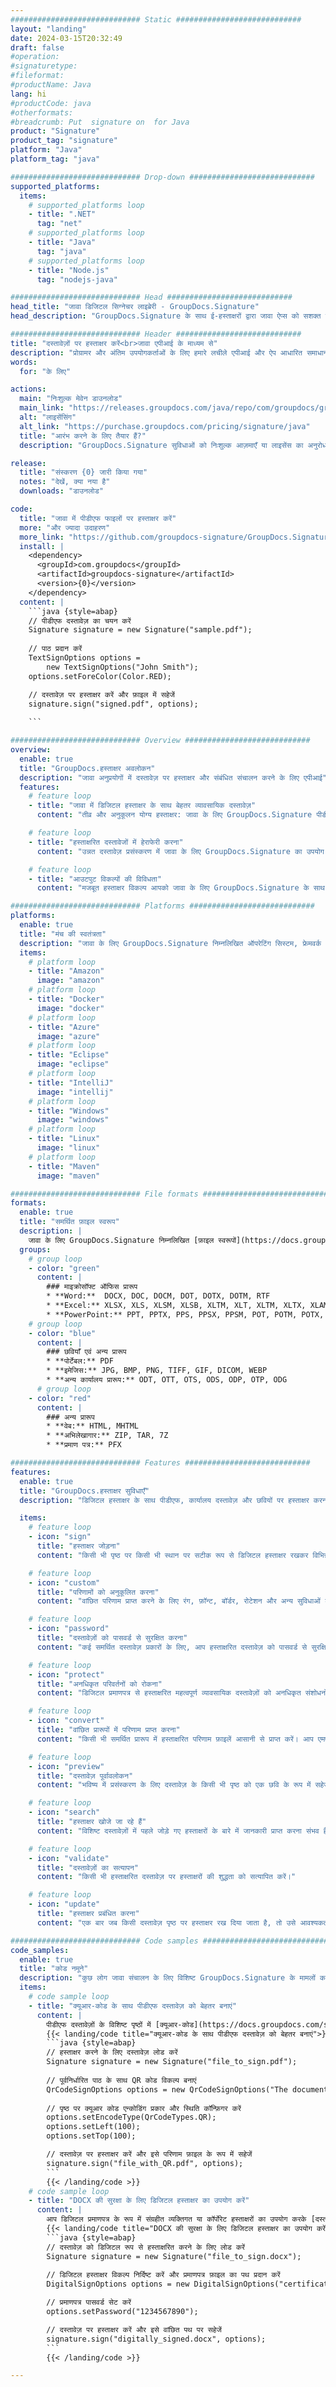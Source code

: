 ```yaml
---
############################# Static ############################
layout: "landing"
date: 2024-03-15T20:32:49
draft: false
#operation: 
#signaturetype: 
#fileformat: 
#productName: Java
lang: hi
#productCode: java
#otherformats: 
#breadcrumb: Put  signature on  for Java
product: "Signature"
product_tag: "signature"
platform: "Java"
platform_tag: "java"

############################# Drop-down ############################
supported_platforms:
  items:
    # supported_platforms loop
    - title: ".NET"
      tag: "net"
    # supported_platforms loop
    - title: "Java"
      tag: "java"
    # supported_platforms loop
    - title: "Node.js"
      tag: "nodejs-java"

############################# Head ############################
head_title: "जावा डिजिटल सिग्नेचर लाइब्रेरी - GroupDocs.Signature"
head_description: "GroupDocs.Signature के साथ ई-हस्ताक्षरों द्वारा जावा ऐप्स को सशक्त बनाएं। व्यावसायिक दस्तावेज़ों पर शीघ्रता और सहजता से हस्ताक्षर करें।"

############################# Header ############################
title: "दस्तावेज़ों पर हस्ताक्षर करें<br>जावा एपीआई के माध्यम से"
description: "प्रोग्रामर और अंतिम उपयोगकर्ताओं के लिए हमारे लचीले एपीआई और ऐप आधारित समाधानों का उपयोग करके किसी भी प्लेटफ़ॉर्म पर डिजिटल दस्तावेज़ों और छवियों पर हस्ताक्षर करें।"
words:
  for: "के लिए"

actions:
  main: "निःशुल्क मेवेन डाउनलोड"
  main_link: "https://releases.groupdocs.com/java/repo/com/groupdocs/groupdocs-signature/"
  alt: "लाइसेंसिंग"
  alt_link: "https://purchase.groupdocs.com/pricing/signature/java"
  title: "आरंभ करने के लिए तैयार हैं?"
  description: "GroupDocs.Signature सुविधाओं को निःशुल्क आज़माएँ या लाइसेंस का अनुरोध करें"

release:
  title: "संस्करण {0} जारी किया गया"
  notes: "देखें, क्या नया है"
  downloads: "डाउनलोड"

code:
  title: "जावा में पीडीएफ फाइलों पर हस्ताक्षर करें"
  more: "और ज्यादा उदाहरण"
  more_link: "https://github.com/groupdocs-signature/GroupDocs.Signature-for-Java"
  install: |
    <dependency>
      <groupId>com.groupdocs</groupId>
      <artifactId>groupdocs-signature</artifactId>
      <version>{0}</version>
    </dependency>
  content: |
    ```java {style=abap}  
    // पीडीएफ दस्तावेज़ का चयन करें
    Signature signature = new Signature("sample.pdf");
    
    // पाठ प्रदान करें
    TextSignOptions options = 
        new TextSignOptions("John Smith");
    options.setForeColor(Color.RED);

    // दस्तावेज़ पर हस्ताक्षर करें और फ़ाइल में सहेजें
    signature.sign("signed.pdf", options);
    
    ```

############################# Overview ############################
overview:
  enable: true
  title: "GroupDocs.हस्ताक्षर अवलोकन"
  description: "जावा अनुप्रयोगों में दस्तावेज़ पर हस्ताक्षर और संबंधित संचालन करने के लिए एपीआई"
  features:
    # feature loop
    - title: "जावा में डिजिटल हस्ताक्षर के साथ बेहतर व्यावसायिक दस्तावेज़"
      content: "तीव्र और अनुकूलन योग्य हस्ताक्षर: जावा के लिए GroupDocs.Signature पीडीएफ, छवियों और कार्यालय दस्तावेजों के लिए डिजिटल हस्ताक्षर विकल्पों की एक विस्तृत श्रृंखला प्रदान करता है। आप टेक्स्ट, बारकोड, क्यूआर-कोड, डिजिटल प्रमाणपत्र, चित्र या छिपे हुए मेटाडेटा का उपयोग कर सकते हैं। दस्तावेज़ प्रसंस्करण तेज़ और कुशल है।"

    # feature loop
    - title: "हस्ताक्षरित दस्तावेजों में हेराफेरी करना"
      content: "उन्नत दस्तावेज़ प्रसंस्करण में जावा के लिए GroupDocs.Signature का उपयोग करके हस्ताक्षरित दस्तावेज़ों पर शक्तिशाली संचालन शामिल है। आप विभिन्न उपयोगी मानदंडों का उपयोग करके व्यावसायिक दस्तावेज़ों में जोड़े गए हस्ताक्षरों को खोज और सत्यापित कर सकते हैं। इसके अतिरिक्त, आप दस्तावेज़ के बारे में विस्तृत जानकारी प्राप्त कर सकते हैं या उसके पृष्ठों की पूर्वावलोकन छवियां प्राप्त कर सकते हैं।"

    # feature loop
    - title: "आउटपुट विकल्पों की विविधता"
      content: "मजबूत हस्ताक्षर विकल्प आपको जावा के लिए GroupDocs.Signature के साथ हस्ताक्षरित दस्तावेजों के लिए आउटपुट को अनुकूलित करने की अनुमति देते हैं। आप किसी भी दस्तावेज़ पृष्ठ पर किसी भी हस्ताक्षर को सटीक रूप से रख सकते हैं और उसके स्वरूप को विभिन्न तरीकों से कॉन्फ़िगर कर सकते हैं। जावा एपीआई कई समर्थित प्रारूपों में हस्ताक्षरित व्यावसायिक दस्तावेजों को सहेजने का समर्थन करता है और उन्हें पासवर्ड से सुरक्षित करने के विकल्प प्रदान करता है।"

############################# Platforms ############################
platforms:
  enable: true
  title: "मंच की स्वतंत्रता"
  description: "जावा के लिए GroupDocs.Signature निम्नलिखित ऑपरेटिंग सिस्टम, फ्रेमवर्क और पैकेज प्रबंधकों का समर्थन करता है"
  items:
    # platform loop
    - title: "Amazon"
      image: "amazon"
    # platform loop
    - title: "Docker"
      image: "docker"
    # platform loop
    - title: "Azure"
      image: "azure"
    # platform loop
    - title: "Eclipse"
      image: "eclipse"
    # platform loop
    - title: "IntelliJ"
      image: "intellij"
    # platform loop
    - title: "Windows"
      image: "windows"
    # platform loop
    - title: "Linux"
      image: "linux"
    # platform loop
    - title: "Maven"
      image: "maven"

############################# File formats ############################
formats:
  enable: true
  title: "समर्थित फ़ाइल स्वरूप"
  description: |
    जावा के लिए GroupDocs.Signature निम्नलिखित [फ़ाइल स्वरूपों](https://docs.groupdocs.com/signature/java/supported-document-formats/) के साथ संचालन का समर्थन करता है।
  groups:
    # group loop
    - color: "green"
      content: |
        ### माइक्रोसॉफ्ट ऑफिस प्रारूप
        * **Word:**  DOCX, DOC, DOCM, DOT, DOTX, DOTM, RTF
        * **Excel:** XLSX, XLS, XLSM, XLSB, XLTM, XLT, XLTM, XLTX, XLAM, SXC, SpreadsheetML
        * **PowerPoint:** PPT, PPTX, PPS, PPSX, PPSM, POT, POTM, POTX, PPTM
    # group loop
    - color: "blue"
      content: |
        ### छवियाँ एवं अन्य प्रारूप
        * **पोर्टेबल:** PDF
        * **इमेजिस:** JPG, BMP, PNG, TIFF, GIF, DICOM, WEBP
        * **अन्य कार्यालय प्रारूप:** ODT, OTT, OTS, ODS, ODP, OTP, ODG
      # group loop
    - color: "red"
      content: |
        ### अन्य प्रारूप
        * **वेब:** HTML, MHTML
        * **अभिलेखागार:** ZIP, TAR, 7Z
        * **प्रमाण पत्र:** PFX

############################# Features ############################
features:
  enable: true
  title: "GroupDocs.हस्ताक्षर सुविधाएँ"
  description: "डिजिटल हस्ताक्षर के साथ पीडीएफ, कार्यालय दस्तावेज़ और छवियों पर हस्ताक्षर करना"

  items:
    # feature loop
    - icon: "sign"
      title: "हस्ताक्षर जोड़ना"
      content: "किसी भी पृष्ठ पर किसी भी स्थान पर सटीक रूप से डिजिटल हस्ताक्षर रखकर विभिन्न समर्थित हस्ताक्षर प्रकारों का उपयोग करके एक दस्तावेज़ पर हस्ताक्षर करें।"

    # feature loop
    - icon: "custom"
      title: "परिणामों को अनुकूलित करना"
      content: "वांछित परिणाम प्राप्त करने के लिए रंग, फ़ॉन्ट, बॉर्डर, रोटेशन और अन्य सुविधाओं को समायोजित करके हस्ताक्षर उपस्थिति को अनुकूलित करें।"

    # feature loop
    - icon: "password"
      title: "दस्तावेज़ों को पासवर्ड से सुरक्षित करना"
      content: "कई समर्थित दस्तावेज़ प्रकारों के लिए, आप हस्ताक्षरित दस्तावेज़ को पासवर्ड से सुरक्षित कर सकते हैं।"

    # feature loop
    - icon: "protect"
      title: "अनधिकृत परिवर्तनों को रोकना"
      content: "डिजिटल प्रमाणपत्र से हस्ताक्षरित महत्वपूर्ण व्यावसायिक दस्तावेज़ों को अनधिकृत संशोधनों से सुरक्षित रखें।"

    # feature loop
    - icon: "convert"
      title: "वांछित प्रारूपों में परिणाम प्राप्त करना"
      content: "किसी भी समर्थित प्रारूप में हस्ताक्षरित परिणाम फ़ाइलें आसानी से प्राप्त करें। आप एमएस वर्ड दस्तावेज़ों को भी आसानी से पीडीएफ में परिवर्तित कर सकते हैं।"

    # feature loop
    - icon: "preview"
      title: "दस्तावेज़ पूर्वावलोकन"
      content: "भविष्य में प्रसंस्करण के लिए दस्तावेज़ के किसी भी पृष्ठ को एक छवि के रूप में सहेजें।"

    # feature loop
    - icon: "search"
      title: "हस्ताक्षर खोजे जा रहे हैं"
      content: "विशिष्ट दस्तावेज़ों में पहले जोड़े गए हस्ताक्षरों के बारे में जानकारी प्राप्त करना संभव है।"

    # feature loop
    - icon: "validate"
      title: "दस्तावेज़ों का सत्यापन"
      content: "किसी भी हस्ताक्षरित दस्तावेज़ पर हस्ताक्षरों की शुद्धता को सत्यापित करें।"

    # feature loop
    - icon: "update"
      title: "हस्ताक्षर प्रबंधित करना"
      content: "एक बार जब किसी दस्तावेज़ पृष्ठ पर हस्ताक्षर रख दिया जाता है, तो उसे आवश्यकतानुसार हटाया, स्थानांतरित या अद्यतन किया जा सकता है।"

############################# Code samples ############################
code_samples:
  enable: true
  title: "कोड नमूने"
  description: "कुछ लोग जावा संचालन के लिए विशिष्ट GroupDocs.Signature के मामलों का उपयोग करते हैं"
  items:
    # code sample loop
    - title: "क्यूआर-कोड के साथ पीडीएफ दस्तावेज़ को बेहतर बनाएं"
      content: |
        पीडीएफ दस्तावेज़ों के विशिष्ट पृष्ठों में [क्यूआर-कोड](https://docs.groupdocs.com/signature/java/esign-document-with-qr-code-signature/) जोड़कर व्यावसायिक प्रक्रियाओं को बढ़ाना मूल्यवान हो सकता है। जावा के लिए GroupDocs.Signature का उपयोग करके QR कोड कैसे जोड़ें इसका एक उदाहरण है।
        {{< landing/code title="क्यूआर-कोड के साथ पीडीएफ दस्तावेज़ को बेहतर बनाएं">}}
        ```java {style=abap}
        // हस्ताक्षर करने के लिए दस्तावेज़ लोड करें
        Signature signature = new Signature("file_to_sign.pdf");
        
        // पूर्वनिर्धारित पाठ के साथ QR कोड विकल्प बनाएं
        QrCodeSignOptions options = new QrCodeSignOptions("The document is approved by John Smith");
        
        // पृष्ठ पर क्यूआर कोड एन्कोडिंग प्रकार और स्थिति कॉन्फ़िगर करें
        options.setEncodeType(QrCodeTypes.QR);
        options.setLeft(100);
        options.setTop(100);

        // दस्तावेज़ पर हस्ताक्षर करें और इसे परिणाम फ़ाइल के रूप में सहेजें
        signature.sign("file_with_QR.pdf", options);
        ```
        {{< /landing/code >}}
    # code sample loop
    - title: "DOCX की सुरक्षा के लिए डिजिटल हस्ताक्षर का उपयोग करें"
      content: |
        आप डिजिटल प्रमाणपत्र के रूप में संग्रहीत व्यक्तिगत या कॉर्पोरेट हस्ताक्षरों का उपयोग करके [दस्तावेज़ को सुरक्षित रख सकते हैं](https://docs.groupdocs.com/signature/java/esign-document-with-digital-signature/)। प्रमाणपत्र के साथ सुरक्षित दस्तावेजों में हस्ताक्षर को अमान्य किए बिना बदलाव नहीं किया जा सकता।
        {{< landing/code title="DOCX की सुरक्षा के लिए डिजिटल हस्ताक्षर का उपयोग करें">}}
        ```java {style=abap}   
        // दस्तावेज़ को डिजिटल रूप से हस्ताक्षरित करने के लिए लोड करें
        Signature signature = new Signature("file_to_sign.docx");
        
        // डिजिटल हस्ताक्षर विकल्प निर्दिष्ट करें और प्रमाणपत्र फ़ाइल का पथ प्रदान करें
        DigitalSignOptions options = new DigitalSignOptions("certificate.pfx");

        // प्रमाणपत्र पासवर्ड सेट करें
        options.setPassword("1234567890");

        // दस्तावेज़ पर हस्ताक्षर करें और इसे वांछित पथ पर सहेजें
        signature.sign("digitally_signed.docx", options);
        ```
        {{< /landing/code >}}

---
```

